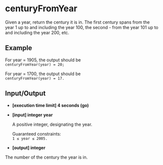 # centuryFromYear

Given a year, return the century it is in. The first century spans from the year 1 up to and including the year 100, the second - from the year 101 up to and including the year 200, etc.

## Example

For year = 1905, the output should be  
`centuryFromYear(year) = 20;` 

For year = 1700, the output should be  
`centuryFromYear(year) = 17.`

## Input/Output

- **[execution time limit] 4 seconds (go)**

- **[input] integer year**

    A positive integer, designating the year.  

    Guaranteed constraints:  
    `1 ≤ year ≤ 2005.`

- **[output] integer**

The number of the century the year is in.